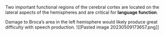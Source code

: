   


Two important functional regions of the cerebral cortex are located on the lateral aspects of the hemispheres and are critical for **language function**.

Damage to Broca’s area in the left hemisphere would likely produce great difficulty with speech production.
![[Pasted image 20230509173657.png]]
